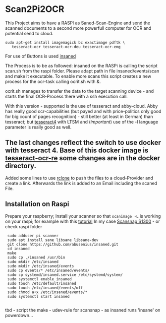 # Scan2Pi2OCR
This Project aims to have a RASPI as Saned-Scan-Engine and send the scanned documents to a second more powerfull computer for OCR and potential send to cloud.

```console
sudo apt-get install imagemagick bc exactimage pdftk \
   tesseract-ocr tesseract-ocr-deu tesseract-ocr-eng
```

For use of Buttons is used [insaned](https://github.com/abusenius/insaned)


The Process is to be as followed:
insaned on the RASPi is calling the script scan.sh from the raspi folder.
Please adapt path in file insaned/events/scan and make it executable. 
To enable more scans this script creates a new process for the ocr-task calling ocrit.sh with &.

ocrit.sh manages to transfer the data to the target scanning device - and starts the final OCR-Process there with a ssh execution call.

With this version - supported is the use of tesseract and abby-cloud. 
Abby has really good ocr-capabilities (but payed and with price-politics only good for big count of pages recognition) - still better (at least in German) than tesseract; but [tesseract4](https://github.com/tesseract-ocr/tesseract) with LTSM and (_important_) use of the -l language parameter is really good as well.

The last changes reflect the switch to use docker with tesseract 4. Base of this docker image is [tesseract-ocr-re](https://github.com/tesseract-shadow/tesseract-ocr-re) some changes are in the docker directory. 
--
Added some lines to use [rclone](https://rclone.org/) to push the files to a cloud-Provider and create a link.
Afterwards the link is added to an Email including the scaned File.

## Installation on Raspi

Prepare your raspberry; 
Install your scanner so that `scanimage -L` is working on your raspi; for example with this [tutorial](https://www.johndstech.com/how-to/geek-friday-setting-up-epson-scanning-on-raspberry-pi/)
In my case [Scansnap S1300](https://blog.dtpnk.tech/en/install_snapscan/#) - or check raspi folder


```
 sudo adduser pi scanner
 sudo apt install sane libsane libsane-dev
 git clone https://github.com/abusenius/insaned.git
 cd insaned
 make
 sudo cp ./insaned /usr/bin
 sudo mkdir /etc/insaned
 sudo mkdir /etc/insaned/events
 sudo cp events/* /etc/insaned/events/
 sudo cp systemd/insaned.service /etc/systemd/system/
 sudo systemctl enable insaned
 sudo touch /etc/default/insaned
 sudo touch /etc/insaned/events/off
 sudo chmod a+x /etc/insaned/events/*
 sudo systemctl start insaned
 
 ```
 tbd - script the make - udev-rule for scansnap - as insaned runs 'insane' on powerdown...
